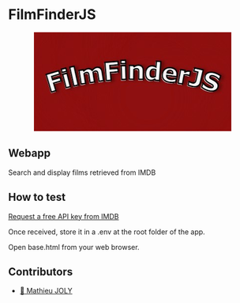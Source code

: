 # FilmFinderJS
<p align="center">
  <img alt="FilmFinderJS_logo" src="./img/base/filmfinder_logo.jpg"/>
</p>

## Webapp

Search and display films retrieved from IMDB

## How to test

[Request a free API key from IMDB](http://www.omdbapi.com/apikey.aspx)

Once received, store it in a .env at the root folder of the app.

Open base.html from your web browser.
 
## Contributors

- [:seedling: Mathieu JOLY](https://github.com/mathieu-superpose)